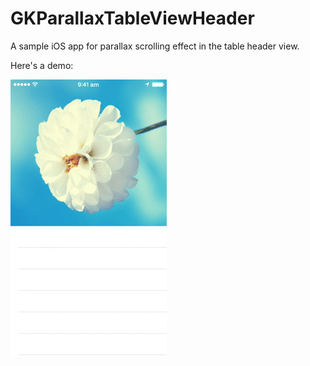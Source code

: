 # GKParallaxTableViewHeader
A sample iOS app for parallax scrolling effect in the table header view.

Here's a demo:

![alt tag](https://github.com/gnshkamath/GKParallaxTableViewHeader/blob/master/demo.gif)
